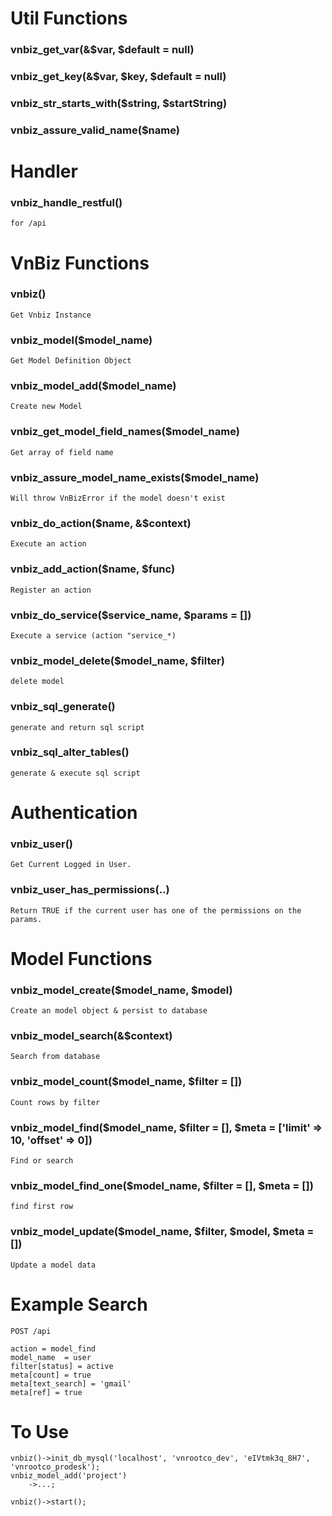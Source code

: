 
# Util Functions
### vnbiz_get_var(&$var, $default = null)
### vnbiz_get_key(&$var, $key, $default = null)
### vnbiz_str_starts_with($string, $startString)
### vnbiz_assure_valid_name($name)


# Handler
### vnbiz_handle_restful()
	for /api


# VnBiz Functions

### vnbiz()
	Get Vnbiz Instance
	
### vnbiz_model($model_name)
	Get Model Definition Object
	
### vnbiz_model_add($model_name)
	Create new Model
	
### vnbiz_get_model_field_names($model_name)
	Get array of field name

### vnbiz_assure_model_name_exists($model_name)
	Will throw VnBizError if the model doesn't exist

### vnbiz_do_action($name, &$context)
	Execute an action

### vnbiz_add_action($name, $func)
	Register an action

### vnbiz_do_service($service_name, $params = [])
	Execute a service (action "service_*)

### vnbiz_model_delete($model_name, $filter)
	delete model

### vnbiz_sql_generate()
	generate and return sql script

### vnbiz_sql_alter_tables()
	generate & execute sql script

# Authentication

### vnbiz_user()
	Get Current Logged in User.

### vnbiz_user_has_permissions(..)
	Return TRUE if the current user has one of the permissions on the params.	


# Model Functions

### vnbiz_model_create($model_name, $model)
	Create an model object & persist to database

### vnbiz_model_search(&$context)
	Search from database

### vnbiz_model_count($model_name, $filter = [])
	Count rows by filter

### vnbiz_model_find($model_name, $filter = [], $meta = ['limit' => 10, 'offset' => 0])
	Find or search

### vnbiz_model_find_one($model_name, $filter = [], $meta = [])
	find first row

### vnbiz_model_update($model_name, $filter, $model, $meta = [])
	Update a model data

# Example Search

```
POST /api

action = model_find
model_name	= user
filter[status] = active
meta[count] = true
meta[text_search] = 'gmail'
meta[ref] = true
```

# To Use

```
vnbiz()->init_db_mysql('localhost', 'vnrootco_dev', 'eIVtmk3q_8H7', 'vnrootco_prodesk');
vnbiz_model_add('project')
	->...;

vnbiz()->start();

```